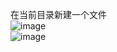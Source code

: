 在当前目录新建一个文件  
![image](https://user-images.githubusercontent.com/74129445/143358596-640e39b4-cc49-4349-aa4a-fe7907f6c9d1.png)  
![image](https://user-images.githubusercontent.com/74129445/143358708-11549810-6d4a-4033-8a26-93098128318d.png)  

